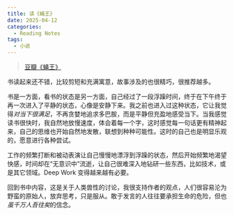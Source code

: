 ```yaml
---
title: 读《蝇王》
date: 2025-04-12
categories:
  - Reading Notes
tags:
  - 小说
---
```

> [豆瓣《蝇王》](https://book.douban.com/subject/1872158/)

书读起来还不错，比较剪短和充满寓意，故事涉及的也很精巧，很推荐越多。

书是一方面，看书的状态是另一方面，自己经过了一段浮躁时间，终于在下午终于再一次进入了平静的状态，心像是安静下来。我之前也进入过这种状态，它让我觉得*对当下很满足*，不再贪婪地追求多巴胺，而是平静但充盈地感受当下。当我感觉读书很快时，我自然地放慢速度，体会着每一个字，这时感觉每一句话更有精神起来，自己的思维也开始自然地发散，联想到种种可能性。这时的自己也是明显乐观的，愿意进行各种尝试。

工作的频繁打断和被动表演让自己慢慢地漂浮到浮躁的状态，然后开始频繁地渴望快感，时间却在“无意识中”流逝，让自己很难深入地钻研一些东西，比如技术，或是其它领域。Deep Work 变得越来越有必要。

回到书中内容，这是关于人类兽性的讨论，我很支持作者的观点，人们很容易沦为野蛮的原始人，放弃思考，只是服从。敢于发言的人往往要承担生命的危险，但也*虽千万人吾往矣*的信念。